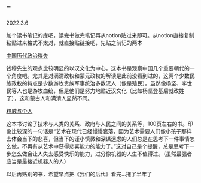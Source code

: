 # -
2022.3.6

加个读书笔记的库吧，读完书做完笔记再从notion贴过来即可。从notion直接复制粘贴过来格式不太对，就直接贴链接吧，先贴之前记的两本

[中国历代政治得失](https://fuzzy-juice-7b2.notion.site/19570398593b4f14926559536ab28aea)

钱穆先生的观点比较明显的以汉文化为中心，这本书是观察中国几个重要朝代的一个角度吧。尤其是对满清政权和蒙元政权的解读是此前没看到过的，这两个少数民族政权的特点是少数游牧贵族军事统治多数汉人（像是殖民）。虽然像杨坚、李世民等人也是游牧血统，但是他们是努力地贴近汉文化（比如杨坚登基后就改姓了），这和蒙古人和满清人显然不同。

[权威与个人](https://fuzzy-juice-7b2.notion.site/The-Authority-and-Individual-fd713cfad18f4bcda0bf3c9d51b13fc3)

这本书讨论了技术与人类的关系、政府与人民之间的关系等，100页左右的书。印象比较深的一句话是“艺术在现代已经慢慢衰落，因为艺术需要人们像小孩子那样去体会当下的悲喜，但当下的谨小慎微和深谋远虑的人们总是在思考下一件事情怎么做，不再有从艺术中获得悲喜能力的能力了。”这对自己是个提醒，总是思考下一步怎么做会让人失去感受快乐的能力，过分像机器的人生不值得过。（虽然最强者应当是最接近机器人的人）

以后再贴别的书，希望早点把《我们的后代》看完...拖了半年了


